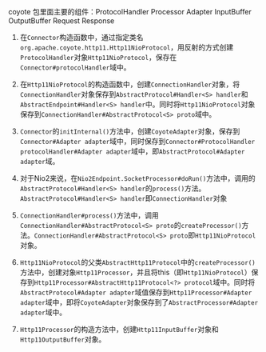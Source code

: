 coyote 包里面主要的组件：ProtocolHandler Processor Adapter InputBuffer OutputBuffer Request Response

1. 在`Connector`构造函数中，通过指定类名`org.apache.coyote.http11.Http11NioProtocol`，用反射的方式创建`ProtocolHandler`对象`Http11NioProtocol`，保存在`Connector#protocolHandler`域中。

2. 在`Http11NioProtocol`的构造函数中，创建`ConnectionHandler`对象，将`ConnectionHandler`对象保存到`AbstractProtocol#Handler<S> handler`和`AbstractEndpoint#Handler<S> handler`中。同时将`Http11NioProtocol`对象保存到`ConnectionHandler#AbstractProtocol<S> proto`域中。

3. `Connector`的`initInternal()`方法中，创建`CoyoteAdapter`对象，保存到`Connector#Adapter adapter`域中，同时保存到`Connector#ProtocolHandler protocolHandler#Adapter adapter`域中，即`AbstractProtocol#Adapter adapter`域。

4. 对于Nio2来说，在`Nio2Endpoint.SocketProcessor#doRun()`方法中，调用的`AbstractProtocol#Handler<S> handler`的`process()`方法。`AbstractProtocol#Handler<S> handler`即`ConnectionHandler`对象

5. `ConnectionHandler#process()`方法中，调用`ConnectionHandler#AbstractProtocol<S> proto`的`createProcessor()`方法。`ConnectionHandler#AbstractProtocol<S> proto`即`Http11NioProtocol`对象。

6. `Http11NioProtocol`的父类`AbstractHttp11Protocol`中的`createProcessor()`方法中，创建对象`Http11Processor`，并且将this（即`Http11NioProtocol`）保存到`Http11Processor#AbstractHttp11Protocol<?> protocol`域中。同时将`AbstractProtocol#Adapter adapter`域值保存到`Http11Processor#Adapter adapter`域中，即将`CoyoteAdapter`对象保存到了`AbstractProcessor#Adapter adapter`域中。

7. `Http11Processor`的构造方法中，创建`Http11InputBuffer`对象和`Http11OutputBuffer`对象。
